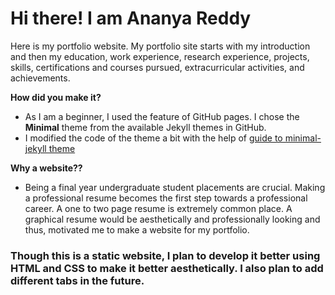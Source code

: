 # Hi there! I am Ananya Reddy
Here is my portfolio website. My portfolio site starts with my introduction and then my education, work experience, research experience, projects, skills, certifications and courses pursued, extracurricular activities, and achievements.

**How did you make it?**
- As I am a beginner, I used the feature of GitHub pages. I chose the **Minimal** theme from the available Jekyll themes in GitHub.
- I modified the code of the theme a bit with the help of [guide to minimal-jekyll theme](https://github.com/pages-themes/minimal)

**Why a website??**
- Being a final year undergraduate student placements are crucial. Making a professional resume becomes the first step towards a professional career. A one to two page resume is extremely common place. A graphical resume would be aesthetically and professionally looking and thus, motivated me to make a website for my portfolio.

### Though this is a static website, I plan to develop it better using HTML and CSS to make it better aesthetically. I also plan to add different tabs in the future.
